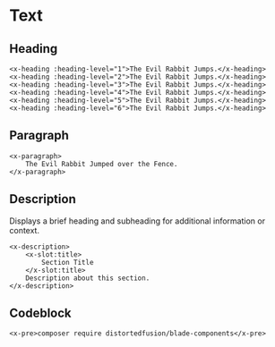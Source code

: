 # Text

## Heading

```blade-component
<x-heading :heading-level="1">The Evil Rabbit Jumps.</x-heading>
<x-heading :heading-level="2">The Evil Rabbit Jumps.</x-heading>
<x-heading :heading-level="3">The Evil Rabbit Jumps.</x-heading>
<x-heading :heading-level="4">The Evil Rabbit Jumps.</x-heading>
<x-heading :heading-level="5">The Evil Rabbit Jumps.</x-heading>
<x-heading :heading-level="6">The Evil Rabbit Jumps.</x-heading>
```

## Paragraph

```blade-component
<x-paragraph>
    The Evil Rabbit Jumped over the Fence.
</x-paragraph>
```

## Description

Displays a brief heading and subheading for additional information or context.

```blade-component
<x-description>
    <x-slot:title>
        Section Title
    </x-slot:title>
    Description about this section.
</x-description>
```

## Codeblock

```blade-component
<x-pre>composer require distortedfusion/blade-components</x-pre>
```
